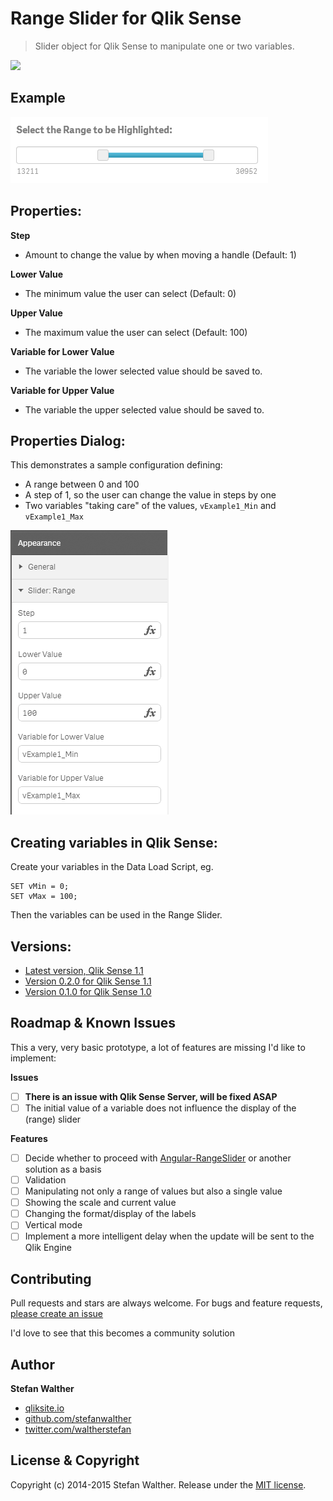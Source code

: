 # Range Slider for Qlik Sense

> Slider object for Qlik Sense to manipulate one or two variables.

[![](http://serve.mod.bz/branch/)](https://github.com/stefanwalther/sense-range-slider)


## Example 
![](docs/images/sense-range-slider_Basic.png)

## Properties:

**Step** 
* Amount to change the value by when moving a handle (Default: 1)  

**Lower Value**  
* The minimum value the user can select (Default: 0)  

**Upper Value**  
* The maximum value the user can select (Default: 100)  

**Variable for Lower Value**  
* The variable the lower selected value should be saved to.  

**Variable for Upper Value**  
* The variable the upper selected value should be saved to.  

## Properties Dialog:  
This demonstrates a sample configuration defining:

* A range between 0 and 100
* A step of 1, so the user can change the value in steps by one
* Two variables "taking care" of the values, `vExample1_Min` and `vExample1_Max`

![](docs/images/sense-range-slider_PropertyPanel.png)

## Creating variables in Qlik Sense:
Create your variables in the Data Load Script, eg.

	SET vMin = 0;
	SET vMax = 100;

Then the variables can be used in the Range Slider.

## Versions:
* [Latest version, Qlik Sense 1.1](https://github.com/stefanwalther/sense-range-slider/raw/master/build/sense-range-slider_latest.zip)
* [Version 0.2.0 for Qlik Sense 1.1](https://github.com/stefanwalther/sense-range-slider/raw/master/build/swr-rangeslider_v0.2.0.zip)
* [Version 0.1.0 for Qlik Sense 1.0](https://github.com/stefanwalther/sense-range-slider/raw/master/build/RangeSlider_0.1.0.zip)

## Roadmap & Known Issues
This a very, very basic prototype, a lot of features are missing I'd like to implement:

**Issues**
- [ ] **There is an issue with Qlik Sense Server, will be fixed ASAP**
- [ ] The initial value of a variable does not influence the display of the (range) slider

**Features**
- [ ] Decide whether to proceed with [Angular-RangeSlider](https://github.com/danielcrisp/angular-rangeslider) or another solution as a basis
- [ ] Validation
- [ ] Manipulating not only a range of values but also a single value
- [ ] Showing the scale and current value
- [ ] Changing the format/display of the labels
- [ ] Vertical mode
- [ ] Implement a more intelligent delay when the update will be sent to the Qlik Engine

## Contributing
Pull requests and stars are always welcome. For bugs and feature requests, [please create an issue](https://github.com/stefanwalther/sense-range-slider/issues)

I'd love to see that this becomes a community solution

## Author
**Stefan Walther**
* [qliksite.io](http://qliksite.io)
* [github.com/stefanwalther](http://github.com/stefanwalther)
* [twitter.com/waltherstefan](http://twitter.com/waltherstefan)

## License & Copyright
Copyright (c) 2014-2015 Stefan Walther.
Release under the [MIT license](LICENSE.md).

